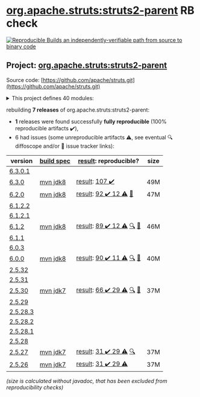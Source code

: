 [org.apache.struts:struts2-parent](https://central.sonatype.com/artifact/org.apache.struts/struts2-parent/6.3.0/versions) RB check
=======

[![Reproducible Builds](https://reproducible-builds.org/images/logos/rb.svg) an independently-verifiable path from source to binary code](https://reproducible-builds.org/)

## Project: [org.apache.struts:struts2-parent](https://central.sonatype.com/artifact/org.apache.struts/struts2-parent/6.3.0/versions)

Source code: [https://github.com/apache/struts.git](https://github.com/apache/struts.git)

<details><summary>This project defines 40 modules:</summary>

* [org.apache.struts:struts2-apps](https://central.sonatype.com/artifact/org.apache.struts/struts2-apps/6.3.0)
* [org.apache.struts:struts2-assembly](https://central.sonatype.com/artifact/org.apache.struts/struts2-assembly/6.3.0)
* [org.apache.struts:struts2-async-plugin](https://central.sonatype.com/artifact/org.apache.struts/struts2-async-plugin/6.3.0)
* [org.apache.struts:struts2-bean-validation-plugin](https://central.sonatype.com/artifact/org.apache.struts/struts2-bean-validation-plugin/6.3.0)
* [org.apache.struts:struts2-bom](https://central.sonatype.com/artifact/org.apache.struts/struts2-bom/6.3.0)
* [org.apache.struts:struts2-cdi-plugin](https://central.sonatype.com/artifact/org.apache.struts/struts2-cdi-plugin/6.3.0)
* [org.apache.struts:struts2-config-browser-plugin](https://central.sonatype.com/artifact/org.apache.struts/struts2-config-browser-plugin/6.3.0)
* [org.apache.struts:struts2-convention-plugin](https://central.sonatype.com/artifact/org.apache.struts/struts2-convention-plugin/6.3.0)
* [org.apache.struts:struts2-core](https://central.sonatype.com/artifact/org.apache.struts/struts2-core/6.3.0)
* [org.apache.struts:struts2-dwr-plugin](https://central.sonatype.com/artifact/org.apache.struts/struts2-dwr-plugin/6.3.0)
* [org.apache.struts:struts2-embeddedjsp-plugin](https://central.sonatype.com/artifact/org.apache.struts/struts2-embeddedjsp-plugin/6.3.0)
* [org.apache.struts:struts2-gxp-plugin](https://central.sonatype.com/artifact/org.apache.struts/struts2-gxp-plugin/6.3.0)
* [org.apache.struts:struts2-jasperreports-plugin](https://central.sonatype.com/artifact/org.apache.struts/struts2-jasperreports-plugin/6.3.0)
* [org.apache.struts:struts2-javatemplates-plugin](https://central.sonatype.com/artifact/org.apache.struts/struts2-javatemplates-plugin/6.3.0)
* [org.apache.struts:struts2-jfreechart-plugin](https://central.sonatype.com/artifact/org.apache.struts/struts2-jfreechart-plugin/6.3.0)
* [org.apache.struts:struts2-json-plugin](https://central.sonatype.com/artifact/org.apache.struts/struts2-json-plugin/6.3.0)
* [org.apache.struts:struts2-junit-plugin](https://central.sonatype.com/artifact/org.apache.struts/struts2-junit-plugin/6.3.0)
* [org.apache.struts:struts2-osgi-admin-bundle](https://central.sonatype.com/artifact/org.apache.struts/struts2-osgi-admin-bundle/6.3.0)
* [org.apache.struts:struts2-osgi-bundles](https://central.sonatype.com/artifact/org.apache.struts/struts2-osgi-bundles/6.3.0)
* [org.apache.struts:struts2-osgi-demo-bundle](https://central.sonatype.com/artifact/org.apache.struts/struts2-osgi-demo-bundle/6.3.0)
* [org.apache.struts:struts2-osgi-plugin](https://central.sonatype.com/artifact/org.apache.struts/struts2-osgi-plugin/6.3.0)
* [org.apache.struts:struts2-oval-plugin](https://central.sonatype.com/artifact/org.apache.struts/struts2-oval-plugin/6.3.0)
* [org.apache.struts:struts2-parent](https://central.sonatype.com/artifact/org.apache.struts/struts2-parent/6.3.0)
* [org.apache.struts:struts2-pell-multipart-plugin](https://central.sonatype.com/artifact/org.apache.struts/struts2-pell-multipart-plugin/6.3.0)
* [org.apache.struts:struts2-plexus-plugin](https://central.sonatype.com/artifact/org.apache.struts/struts2-plexus-plugin/6.3.0)
* [org.apache.struts:struts2-plugins](https://central.sonatype.com/artifact/org.apache.struts/struts2-plugins/6.3.0)
* [org.apache.struts:struts2-portlet-junit-plugin](https://central.sonatype.com/artifact/org.apache.struts/struts2-portlet-junit-plugin/6.3.0)
* [org.apache.struts:struts2-portlet-mocks-plugin](https://central.sonatype.com/artifact/org.apache.struts/struts2-portlet-mocks-plugin/6.3.0)
* [org.apache.struts:struts2-portlet-plugin](https://central.sonatype.com/artifact/org.apache.struts/struts2-portlet-plugin/6.3.0)
* [org.apache.struts:struts2-portlet-tiles-plugin](https://central.sonatype.com/artifact/org.apache.struts/struts2-portlet-tiles-plugin/6.3.0)
* [org.apache.struts:struts2-rest-plugin](https://central.sonatype.com/artifact/org.apache.struts/struts2-rest-plugin/6.3.0)
* [org.apache.struts:struts2-rest-showcase](https://central.sonatype.com/artifact/org.apache.struts/struts2-rest-showcase/6.3.0)
* [org.apache.struts:struts2-showcase](https://central.sonatype.com/artifact/org.apache.struts/struts2-showcase/6.3.0)
* [org.apache.struts:struts2-sitegraph-plugin](https://central.sonatype.com/artifact/org.apache.struts/struts2-sitegraph-plugin/6.3.0)
* [org.apache.struts:struts2-sitemesh-plugin](https://central.sonatype.com/artifact/org.apache.struts/struts2-sitemesh-plugin/6.3.0)
* [org.apache.struts:struts2-spring-plugin](https://central.sonatype.com/artifact/org.apache.struts/struts2-spring-plugin/6.3.0)
* [org.apache.struts:struts2-testng-plugin](https://central.sonatype.com/artifact/org.apache.struts/struts2-testng-plugin/6.3.0)
* [org.apache.struts:struts2-tiles-plugin](https://central.sonatype.com/artifact/org.apache.struts/struts2-tiles-plugin/6.3.0)
* [org.apache.struts:struts2-velocity-plugin](https://central.sonatype.com/artifact/org.apache.struts/struts2-velocity-plugin/6.3.0)
* [org.apache.struts:struts2-xslt-plugin](https://central.sonatype.com/artifact/org.apache.struts/struts2-xslt-plugin/6.3.0)
</details>

rebuilding **7 releases** of org.apache.struts:struts2-parent:
- **1** releases were found successfully **fully reproducible** (100% reproducible artifacts :heavy_check_mark:),
- 6 had issues (some unreproducible artifacts :warning:, see eventual :mag: diffoscope and/or :memo: issue tracker links):

| version | [build spec](/BUILDSPEC.md) | [result](https://reproducible-builds.org/docs/jvm/): reproducible? | size |
| -- | --------- | ------ | -- |
| [6.3.0.1](https://central.sonatype.com/artifact/org.apache.struts/struts2-parent/6.3.0.1/pom) | | | |
| [6.3.0](https://central.sonatype.com/artifact/org.apache.struts/struts2-parent/6.3.0/pom) | [mvn jdk8](struts2-6.3.0.buildspec) | [result](struts2-parent-6.3.0.buildinfo): [107 :heavy_check_mark: ](struts2-parent-6.3.0.buildcompare) | 49M |
| [6.2.0](https://central.sonatype.com/artifact/org.apache.struts/struts2-parent/6.2.0/pom) | [mvn jdk8](struts2-6.2.0.buildspec) | [result](struts2-parent-6.2.0.buildinfo): [92 :heavy_check_mark:  12 :warning:](struts2-parent-6.2.0.buildcompare) [:memo:](https://github.com/apache/struts/pull/696) | 47M |
| [6.1.2.2](https://central.sonatype.com/artifact/org.apache.struts/struts2-parent/6.1.2.2/pom) | | | |
| [6.1.2.1](https://central.sonatype.com/artifact/org.apache.struts/struts2-parent/6.1.2.1/pom) | | | |
| [6.1.2](https://central.sonatype.com/artifact/org.apache.struts/struts2-parent/6.1.2/pom) | [mvn jdk8](struts2-6.1.2.buildspec) | [result](struts2-parent-6.1.2.buildinfo): [89 :heavy_check_mark:  12 :warning:](struts2-parent-6.1.2.buildcompare) [:mag:](struts2-parent-6.1.2.diffoscope) [:memo:](https://github.com/apache/struts/pull/696) | 46M |
| [6.1.1](https://central.sonatype.com/artifact/org.apache.struts/struts2-parent/6.1.1/pom) | | | |
| [6.0.3](https://central.sonatype.com/artifact/org.apache.struts/struts2-parent/6.0.3/pom) | | | |
| [6.0.0](https://central.sonatype.com/artifact/org.apache.struts/struts2-parent/6.0.0/pom) | [mvn jdk8](struts2-6.0.0.buildspec) | [result](struts2-parent-6.0.0.buildinfo): [90 :heavy_check_mark:  11 :warning:](struts2-parent-6.0.0.buildcompare) [:mag:](struts2-parent-6.0.0.diffoscope) [:memo:](https://github.com/apache/struts/pull/696) | 40M |
| [2.5.32](https://central.sonatype.com/artifact/org.apache.struts/struts2-parent/2.5.32/pom) | | | |
| [2.5.31](https://central.sonatype.com/artifact/org.apache.struts/struts2-parent/2.5.31/pom) | | | |
| [2.5.30](https://central.sonatype.com/artifact/org.apache.struts/struts2-parent/2.5.30/pom) | [mvn jdk7](struts2-2.5.30.buildspec) | [result](struts2-parent-2.5.30.buildinfo): [66 :heavy_check_mark:  29 :warning:](struts2-parent-2.5.30.buildcompare) [:mag:](struts2-parent-2.5.30.diffoscope) [:memo:](https://github.com/apache/struts/pull/555) | 37M |
| [2.5.29](https://central.sonatype.com/artifact/org.apache.struts/struts2-parent/2.5.29/pom) | | | |
| [2.5.28.3](https://central.sonatype.com/artifact/org.apache.struts/struts2-parent/2.5.28.3/pom) | | | |
| [2.5.28.2](https://central.sonatype.com/artifact/org.apache.struts/struts2-parent/2.5.28.2/pom) | | | |
| [2.5.28.1](https://central.sonatype.com/artifact/org.apache.struts/struts2-parent/2.5.28.1/pom) | | | |
| [2.5.28](https://central.sonatype.com/artifact/org.apache.struts/struts2-parent/2.5.28/pom) | | | |
| [2.5.27](https://central.sonatype.com/artifact/org.apache.struts/struts2-parent/2.5.27/pom) | [mvn jdk7](struts2-2.5.27.buildspec) | [result](struts2-assembly-2.5.27.buildinfo): [31 :heavy_check_mark:  29 :warning:](struts2-assembly-2.5.27.buildcompare) [:mag:](struts2-assembly-2.5.27.diffoscope) | 37M |
| [2.5.26](https://central.sonatype.com/artifact/org.apache.struts/struts2-parent/2.5.26/pom) | [mvn jdk7](struts2-2.5.26.buildspec) | [result](struts2-assembly-2.5.26.buildinfo): [31 :heavy_check_mark:  29 :warning:](struts2-assembly-2.5.26.buildcompare) | 37M |

<i>(size is calculated without javadoc, that has been excluded from reproducibility checks)</i>
